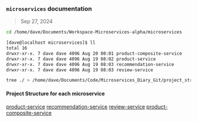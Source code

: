 ### `microservices` documentation
> Sep 27, 2024

```sh
cd /home/dave/Documents/Workspace-Microservices-alpha/microservices
```
```sh
[dave@localhost microservices]$ ll
total 16
drwxr-xr-x. 7 dave dave 4096 Aug 20 00:01 product-composite-service
drwxr-xr-x. 7 dave dave 4096 Aug 19 08:02 product-service
drwxr-xr-x. 7 dave dave 4096 Aug 19 08:03 recommendation-service
drwxr-xr-x. 7 dave dave 4096 Aug 19 08:03 review-service
```

```sh
tree ./ > /home/dave/Documents/Code/Microservices_Diary_Git/project_structure_microservice_<project_name>.txt
```

#### Project Structure for each microservice
[product-service](./project_structure_microservice_product.txt)
[recommendation-service](./project_structure_microservice_recommendation.txt)
[review-service](./project_structure_microservice_review.txt)
[product-composite-service](./project_structure_microservice_product_composite.txt)

